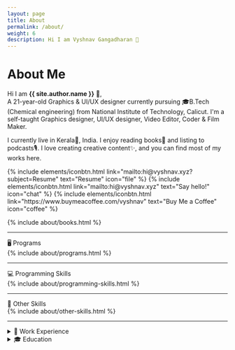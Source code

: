 ```yaml
---
layout: page
title: About
permalink: /about/
weight: 6
description: Hi I am Vyshnav Gangadharan 👋
---
```


# About Me
Hi I am **{{ site.author.name }}** 👋,
<br>A 21-year-old Graphics & UI/UX designer currently pursuing 🎓B.Tech (Chemical engineering) from National Institute of Technology, Calicut. I'm a self-taught Graphics designer, UI/UX designer, Video Editor, Coder & Film Maker.

I currently live in Kerala🌴, India. I enjoy reading books📗 and listing to podcasts🎙️. I love creating creative content✨, and you can find most of my works here.

<p class="text-center">
{% include elements/iconbtn.html link="mailto:hi@vyshnav.xyz?subject=Resume" text="Resume" icon="file" %}
{% include elements/iconbtn.html link="mailto:hi@vyshnav.xyz" text="Say hello!" icon="chat" %}
{% include elements/iconbtn.html link="https://www.buymeacoffee.com/vyshnav" text="Buy Me a Coffee" icon="coffee" %}
</p>

<div class="mb-5">
{% include about/books.html %}
</div>

<hr>

<div class="about-sec-h text-themed">
    🖥️ Programs
</div>

<div>
{% include about/programs.html %}
</div>

<hr>

<div class="about-sec-h text-themed">
    💻 Programming Skills
</div>

<div>
{% include about/programming-skills.html %}
</div>

<hr>

<div class="about-sec-h text-themed">
    🎥 Other Skills
</div>

<div>
{% include about/other-skills.html %}
</div>

<hr>

<details>
<summary class="about-sec-h text-themed">💼 Work Experience</summary>
<div class="row">
    {% include about/edu-time.html %}
</div>
</details>

<details>
    <summary class="about-sec-h text-themed">🎓 Education</summary>
        <div class="row">
            {% include about/timeline.html %}
        </div>
</details>

&nbsp;
&nbsp;